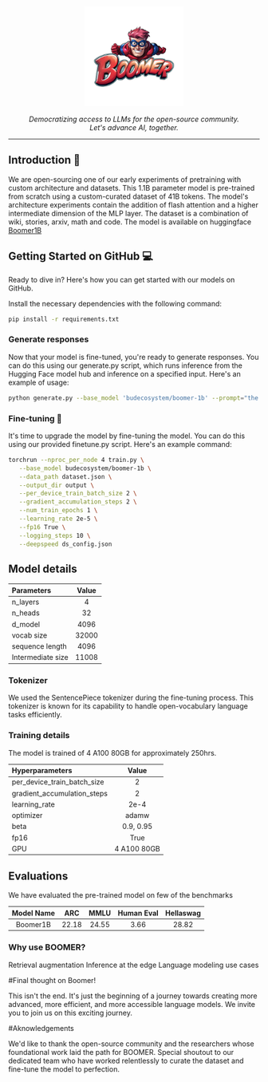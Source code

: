 
<div align="center"><img src="https://github.com/BudEcosystem/boomer/blob/main/assets/boomer-logo.png" width=200></div>


<p align="center"><i>Democratizing access to LLMs for the open-source community.<br>Let's advance AI, together. </i></p>

----

## Introduction 🎉

We are open-sourcing one of our early experiments of pretraining with custom architecture and datasets. This 1.1B parameter model is pre-trained from scratch using a custom-curated dataset of 41B tokens. The model's architecture experiments contain the addition of flash attention and a higher intermediate dimension of the MLP layer. The dataset is a combination of wiki, stories, arxiv, math and code. The model is available on huggingface [Boomer1B](https://huggingface.co/budecosystem/boomer-1b)



## Getting Started on GitHub 💻

Ready to dive in? Here's how you can get started with our models on GitHub.

Install the necessary dependencies with the following command:

```bash
pip install -r requirements.txt
```

### Generate responses

Now that your model is fine-tuned, you're ready to generate responses. You can do this using our generate.py script, which runs inference from the Hugging Face model hub and inference on a specified input. Here's an example of usage:

```bash
python generate.py --base_model 'budecosystem/boomer-1b' --prompt="the president of India is"
```

### Fine-tuning 🎯


It's time to upgrade the model by fine-tuning the model. You can do this using our provided finetune.py script. Here's an example command:

```bash
torchrun --nproc_per_node 4 train.py \
   --base_model budecosystem/boomer-1b \
   --data_path dataset.json \
   --output_dir output \
   --per_device_train_batch_size 2 \
   --gradient_accumulation_steps 2 \
   --num_train_epochs 1 \
   --learning_rate 2e-5 \
   --fp16 True \
   --logging_steps 10 \
   --deepspeed ds_config.json
```

## Model details

| Parameters  | Value  |
| :-------------  | :----: |
| n_layers        | 4     |
| n_heads         | 32     |
| d_model         | 4096   |
| vocab size      | 32000 |
| sequence length | 4096   |
| Intermediate size | 11008 |

### Tokenizer

We used the SentencePiece tokenizer during the fine-tuning process. This tokenizer is known for its capability to handle open-vocabulary language tasks efficiently.

### Training details

The model is trained of 4 A100 80GB for approximately 250hrs. 

| Hyperparameters              | Value  |
| :----------------------------| :-----: |
| per_device_train_batch_size  | 2      |
| gradient_accumulation_steps  | 2      |
| learning_rate                | 2e-4   |
| optimizer                    | adamw  |
| beta                         | 0.9, 0.95 |
| fp16                         | True   |
| GPU                          | 4 A100 80GB |


## Evaluations

We have evaluated the pre-trained model on few of the benchmarks

| Model Name | ARC | MMLU | Human Eval | Hellaswag |
|:----------:|:--------:|:----:|:----------:|:---------:|
| Boomer1B   | 22.18     | 24.55| 3.66      | 28.82     |

### Why use BOOMER? 

Retrieval augmentation
Inference at the edge
Language modeling use cases

#Final thought on Boomer!

This isn't the end. It's just the beginning of a journey towards creating more advanced, more efficient, and more accessible language models. We invite you to join us on this exciting journey. 


#Aknowledgements

We'd like to thank the open-source community and the researchers whose foundational work laid the path for BOOMER. Special shoutout to our dedicated team who have worked relentlessly to curate the dataset and fine-tune the model to perfection.


